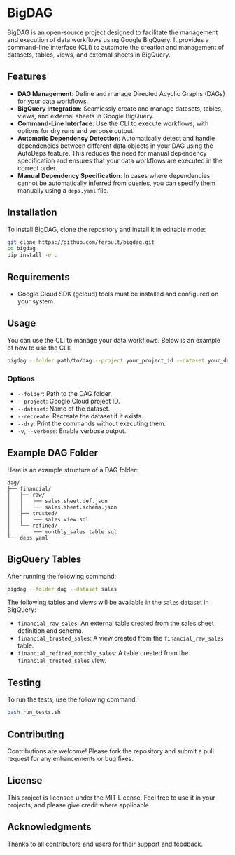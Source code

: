 # BigDAG

BigDAG is an open-source project designed to facilitate the management and execution of data workflows using Google BigQuery. It provides a command-line interface (CLI) to automate the creation and management of datasets, tables, views, and external sheets in BigQuery.

## Features

- **DAG Management**: Define and manage Directed Acyclic Graphs (DAGs) for your data workflows.
- **BigQuery Integration**: Seamlessly create and manage datasets, tables, views, and external sheets in Google BigQuery.
- **Command-Line Interface**: Use the CLI to execute workflows, with options for dry runs and verbose output.
- **Automatic Dependency Detection**: Automatically detect and handle dependencies between different data objects in your DAG using the AutoDeps feature. This reduces the need for manual dependency specification and ensures that your data workflows are executed in the correct order.
- **Manual Dependency Specification**: In cases where dependencies cannot be automatically inferred from queries, you can specify them manually using a `deps.yaml` file.

## Installation

To install BigDAG, clone the repository and install it in editable mode:

```bash
git clone https://github.com/feroult/bigdag.git
cd bigdag
pip install -e .
```

## Requirements

- Google Cloud SDK (gcloud) tools must be installed and configured on your system.

## Usage

You can use the CLI to manage your data workflows. Below is an example of how to use the CLI:

```bash
bigdag --folder path/to/dag --project your_project_id --dataset your_dataset_name
```

### Options

- `--folder`: Path to the DAG folder.
- `--project`: Google Cloud project ID.
- `--dataset`: Name of the dataset.
- `--recreate`: Recreate the dataset if it exists.
- `--dry`: Print the commands without executing them.
- `-v`, `--verbose`: Enable verbose output.

## Example DAG Folder

Here is an example structure of a DAG folder:

```
dag/
├── financial/
│   ├── raw/
│   │   ├── sales.sheet.def.json
│   │   └── sales.sheet.schema.json
│   ├── trusted/
│   │   └── sales.view.sql
│   └── refined/
│       └── monthly_sales.table.sql
└── deps.yaml
```

## BigQuery Tables

After running the following command:

```bash
bigdag --folder dag --dataset sales
```

The following tables and views will be available in the `sales` dataset in BigQuery:

- `financial_raw_sales`: An external table created from the sales sheet definition and schema.
- `financial_trusted_sales`: A view created from the `financial_raw_sales` table.
- `financial_refined_monthly_sales`: A table created from the `financial_trusted_sales` view.

## Testing

To run the tests, use the following command:

```bash
bash run_tests.sh
```

## Contributing

Contributions are welcome! Please fork the repository and submit a pull request for any enhancements or bug fixes.

## License

This project is licensed under the MIT License. Feel free to use it in your projects, and please give credit where applicable.

## Acknowledgments

Thanks to all contributors and users for their support and feedback.
